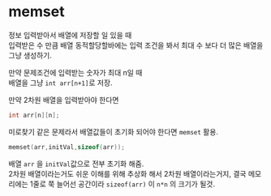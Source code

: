 # memset

정보 입력받아서 배열에 저장할 일 있을 때  
입력받은 수 만큼 배열 동적할당할바에는 입력 조건을 봐서 최대 수 보다 더 많은 배열을 그냥 생성하기.

만약 문제조건에 입력받는 숫자가 최대 n일 때  
배열을 그냥 `int arr[n+1]`로 저장.

만약 2차원 배열을 입력받아야 한다면

```cpp
int arr[n][n];
```

미로찾기 같은 문제라서 배열값들이 초기화 되어야 한다면 `memset` 활용.

```cpp
memset(arr,initVal,sizeof(arr));
```

배열 `arr` 을 `initVal`값으로 전부 초기화 해줌.  
2차원 배열이라는거도 쉬운 이해를 위해 추상화 해서 2차원 배열이라는거지, 결국 메모리에는 1줄로 쭉 늘어선 공간이라 `sizeof(arr)` 이 `n*n` 의 크기가 될것.
